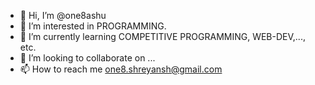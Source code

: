 - 👋 Hi, I’m @one8ashu
- 👀 I’m interested in PROGRAMMING.
- 🌱 I’m currently learning COMPETITIVE PROGRAMMING, WEB-DEV,..., etc.
- 💞️ I’m looking to collaborate on ...
- 📫 How to reach me one8.shreyansh@gmail.com

<!---
one8ashu/one8ashu is a ✨ special ✨ repository because its `README.md` (this file) appears on your GitHub profile.
You can click the Preview link to take a look at your changes.
--->
